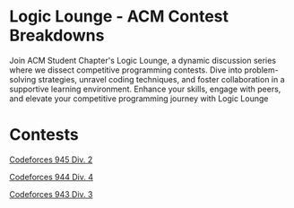 # Logic Lounge - ACM Contest Breakdowns

Join ACM Student Chapter's Logic Lounge, a dynamic discussion series where we dissect competitive programming contests. Dive into problem-solving strategies, unravel coding techniques, and foster collaboration in a supportive learning environment. Enhance your skills, engage with peers, and elevate your competitive programming journey with Logic Lounge

# Contests

[Codeforces 945 Div. 2](./cf_945_div2)

[Codeforces 944 Div. 4](./cf_944_div4)

[Codeforces 943 Div. 3](./cf_943_div3)
